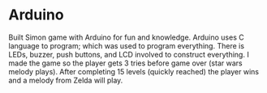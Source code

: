 Arduino
=======

Built Simon game with Arduino for fun and knowledge. Arduino uses C language to program; which was used to program everything. There is 
LEDs, buzzer, push buttons, and LCD involved to construct everything. I made the game so the player gets 3 tries before game over (star wars melody 
plays). After completing 15 levels (quickly reached) the player wins and a melody from Zelda will play.   

